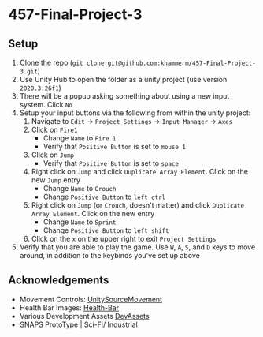 # 457-Final-Project-3

## Setup

1) Clone the repo (`git clone git@github.com:khammerm/457-Final-Project-3.git`)
2) Use Unity Hub to open the folder as a unity project (use version `2020.3.26f1`)
3) There will be a popup asking something about using a new input system. Click `No`
4) Setup your input buttons via the following from within the unity project:
    1) Navigate to `Edit` -> `Project Settings` -> `Input Manager` -> `Axes`
    2) Click on `Fire1`
        - Change `Name` to `Fire 1`
        - Verify that `Positive Button` is set to `mouse 1`
    3) Click on `Jump`
        - Verify that `Positive Button` is set to `space`
    4) Right click on `Jump` and click `Duplicate Array Element`. Click on the new `Jump` entry
        - Change `Name` to `Crouch`
        - Change `Positive Button` to `left ctrl`
    5) Right click on `Jump` (or `Crouch`, doesn't matter) and click `Duplicate Array Element`. Click on the new entry
        - Change `Name` to `Sprint`
        - Change `Positive Button` to `left shift`
    6) Click on the `x` on the upper right to exit `Project Settings`
5) Verify that you are able to play the game. Use `W`, `A`, `S`, and `D` keys to move around, in addition to the keybinds you've set up above

## Acknowledgements

- Movement Controls: [UnitySourceMovement](https://github.com/Olezen/UnitySourceMovement)
- Health Bar Images: [Health-Bar](https://github.com/Brackeys/Health-Bar)
- Various Development Assets [DevAssets](https://devassets.com)
- SNAPS ProtoType | Sci-Fi/ Industrial
